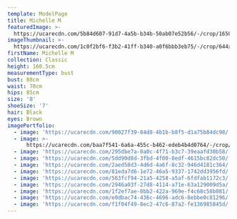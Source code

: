 ```yaml
---
template: ModelPage
title: Michelle M
featuredImage: >-
  https://ucarecdn.com/5b84d607-91d7-4a5b-b34b-50ab07e52b56/-/crop/1650x833/0,75/-/preview/
imageThumbnail: >-
  https://ucarecdn.com/1c0f2bf6-f3b2-41ff-b340-a0f6bbb3eb75/-/crop/644x924/89,0/-/preview/
firstName: Michelle M
collection: Classic
height: 160.5cm
measurementType: bust
bust: 88cm
waist: 70cm
hips: 85cm
size: '8'
shoeSize: '7'
hair: Black
eyes: Brown
imagePortfolio:
  - image: 'https://ucarecdn.com/90027f39-84d8-4b1b-b8f5-d1a75b84dc98/'
  - image: >-
      https://ucarecdn.com/baa7f541-6a6a-455c-b462-edeb4b4d0764/-/crop/643x981/90,73/-/preview/
  - image: 'https://ucarecdn.com/295dbe7a-0a0c-4f71-b3c7-39eaafd30b58/'
  - image: 'https://ucarecdn.com/5dd90d8d-3fbd-4f00-8edf-4615bc82dc50/'
  - image: 'https://ucarecdn.com/2aed58d3-4d6d-4a6f-8c32-946d4181c364/'
  - image: 'https://ucarecdn.com/81eda7d6-1e72-46a5-9337-1742dd3956fd/'
  - image: 'https://ucarecdn.com/563fcf94-21a5-4258-a5af-6fdfab1172c3/'
  - image: 'https://ucarecdn.com/2946a03f-27d8-4114-a71e-63a129009d5a/'
  - image: 'https://ucarecdn.com/1f2ef7ae-0bb2-422a-969e-f4c68c58b081/'
  - image: 'https://ucarecdn.com/e0dbac74-436c-4696-adc6-8ebbe0c81296/'
  - image: 'https://ucarecdn.com/f1f04f49-8ec2-47c6-87a2-fe136985845d/'
---
```


